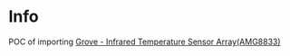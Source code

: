 # Info
POC of importing [Grove - Infrared Temperature Sensor Array(AMG8833)](http://wiki.seeedstudio.com/Grove-Infrared_Temperature_Sensor_Array-AMG8833/)

